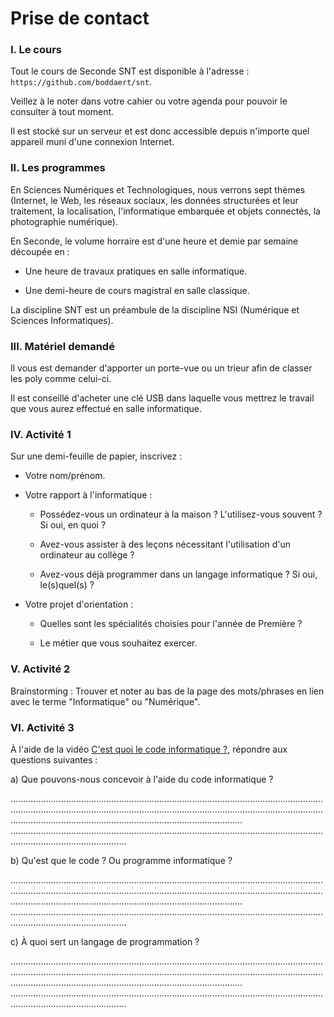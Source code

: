 # Prise de contact

### I. Le cours

Tout le cours de Seconde SNT est disponible à l'adresse : `https://github.com/boddaert/snt`.

Veillez à le noter dans votre cahier ou votre agenda pour pouvoir le consulter à tout moment.

Il est stocké sur un serveur et est donc accessible depuis n'importe quel appareil muni d'une connexion Internet.

### II. Les programmes

En Sciences Numériques et Technologiques, nous verrons sept thèmes (Internet, le Web, les réseaux sociaux, les données structurées et leur traitement, la localisation, l'informatique embarquée et objets connectés, la photographie numérique).

En Seconde, le volume horraire est d'une heure et demie par semaine découpée en :

- Une heure de travaux pratiques en salle informatique.

- Une demi-heure de cours magistral en salle classique.

La discipline SNT est un préambule de la discipline NSI (Numérique et Sciences Informatiques).

### III. Matériel demandé

Il vous est demander d'apporter un porte-vue ou un trieur afin de classer les poly comme celui-ci.

Il est conseillé d'acheter une clé USB dans laquelle vous mettrez le travail que vous aurez effectué en salle informatique.

### IV. Activité 1

Sur une demi-feuille de papier, inscrivez :

- Votre nom/prénom.

- Votre rapport à l'informatique :

    + Possédez-vous un ordinateur à la maison ? L'utilisez-vous souvent ? Si oui, en quoi ?

    + Avez-vous assister à des leçons nécessitant l'utilisation d'un ordinateur au collège ?

    + Avez-vous déjà programmer dans un langage informatique ? Si oui, le(s)quel(s) ?

- Votre projet d'orientation :

    + Quelles sont les spécialités choisies pour l'année de Première ?

    + Le métier que vous souhaitez exercer.

### V. Activité 2

Brainstorming : Trouver et noter au bas de la page des mots/phrases en lien avec le terme "Informatique" ou "Numérique".

### VI. Activité 3

À l'aide de la vidéo [C'est quoi le code informatique ?](https://www.youtube.com/watch?v=2UqIJlVQE7o), répondre aux questions suivantes :

a) Que pouvons-nous concevoir à l'aide du code informatique ?

....................................................................................................................................................................................................................................................................................................................................................
..........................................................................................................................................................................

b) Qu'est que le code ? Ou programme informatique ?

....................................................................................................................................................................................................................................................................................................................................................
..........................................................................................................................................................................

c) À quoi sert un langage de programmation ?

....................................................................................................................................................................................................................................................................................................................................................
..........................................................................................................................................................................
